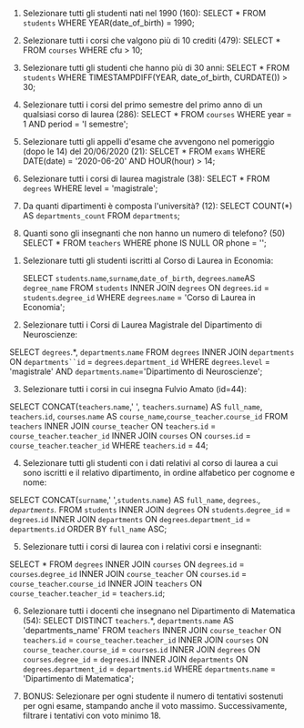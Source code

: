 1. Selezionare tutti gli studenti nati nel 1990 (160):
    SELECT * FROM ` students ` WHERE YEAR(date_of_birth) = 1990;

2. Selezionare tutti i corsi che valgono più di 10 crediti (479):
    SELECT * FROM `courses` WHERE cfu > 10;

3. Selezionare tutti gli studenti che hanno più di 30 anni:
    SELECT * FROM `students` WHERE TIMESTAMPDIFF(YEAR, date_of_birth, CURDATE()) > 30;

4. Selezionare tutti i corsi del primo semestre del primo anno di un qualsiasi corso di
laurea (286):
    SELECT * FROM `courses` WHERE year = 1 AND period = 'I semestre';

5. Selezionare tutti gli appelli d'esame che avvengono nel pomeriggio (dopo le 14) del
20/06/2020 (21):
    SELCET * FROM `exams`  WHERE DATE(date) = '2020-06-20' AND HOUR(hour) > 14;

6. Selezionare tutti i corsi di laurea magistrale (38):
    SELECT * FROM `degrees` WHERE level = 'magistrale';

7. Da quanti dipartimenti è composta l'università? (12):
    SELECT COUNT(*) AS `departments_count` FROM `departments`;

8. Quanti sono gli insegnanti che non hanno un numero di telefono? (50)
    SELECT * FROM `teachers` WHERE phone IS NULL OR phone = '';



<!-- join -->

1. Selezionare tutti gli studenti iscritti al Corso di Laurea in Economia:

    SELECT `students`.`name`,`surname`,`date_of_birth`, `degrees`.`name`AS `degree_name` FROM `students` INNER JOIN `degrees` ON `degrees`.`id` = `students`.`degree_id` WHERE `degrees`.`name` = 'Corso di Laurea in Economia';

2. Selezionare tutti i Corsi di Laurea Magistrale del Dipartimento di
Neuroscienze:

SELECT `degrees`.*, `departments`.`name` FROM `degrees` INNER JOIN `departments` ON `departments``id` = `degrees`.`department_id` WHERE `degrees`.`level` = 'magistrale' AND `departments`.`name`='Dipartimento di Neuroscienze';

3. Selezionare tutti i corsi in cui insegna Fulvio Amato (id=44):

SELECT CONCAT(`teachers`.`name`,' ', `teachers`.`surname`) AS `full_name`, `teachers`.`id`, `courses`.`name` AS `course_name`,`course_teacher`.`course_id` FROM `teachers` INNER JOIN `course_teacher` ON `teachers`.`id` = `course_teacher`.`teacher_id` INNER JOIN `courses` ON `courses`.`id` = `course_teacher`.`teacher_id` WHERE `teachers`.`id` = 44;

4. Selezionare tutti gli studenti con i dati relativi al corso di laurea a cui
sono iscritti e il relativo dipartimento, in ordine alfabetico per cognome e
nome:

SELECT CONCAT(`surname`,' ',`students`.`name`) AS `full_name`, `degrees`.*, `departments`.* FROM `students` INNER JOIN `degrees` ON `students`.`degree_id` = `degrees`.`id` INNER JOIN `departments` ON `degrees`.`department_id` = `departments`.`id` ORDER BY `full_name` ASC;

5. Selezionare tutti i corsi di laurea con i relativi corsi e insegnanti:

SELECT * FROM `degrees` INNER JOIN `courses` ON `degrees`.`id` = `courses`.`degree_id` INNER JOIN `course_teacher` ON `courses`.`id` = `course_teacher`.`course_id` INNER JOIN `teachers` ON `course_teacher`.`teacher_id` = `teachers`.`id`;

6. Selezionare tutti i docenti che insegnano nel Dipartimento di
Matematica (54):
SELECT DISTINCT `teachers`.*, `departments`.`name` AS 'departments_name' FROM `teachers` INNER JOIN `course_teacher` ON `teachers`.`id` = `course_teacher`.`teacher_id` INNER JOIN `courses` ON `course_teacher`.`course_id` = `courses`.`id` INNER JOIN `degrees` ON `courses`.`degree_id` = `degrees`.`id` INNER JOIN `departments` ON `degrees`.`department_id` = `departments`.`id` WHERE `departments`.`name` = 'Dipartimento di Matematica';

7. BONUS: Selezionare per ogni studente il numero di tentativi sostenuti
per ogni esame, stampando anche il voto massimo. Successivamente,
filtrare i tentativi con voto minimo 18.

